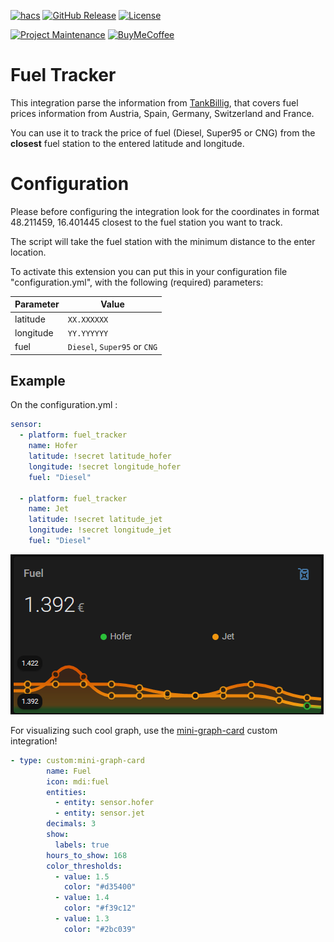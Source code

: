 [![hacs][hacs-shield]][hacs]
[![GitHub Release][releases-shield]][releases]
[![License][license-shield]](LICENSE)

[![Project Maintenance][maintenance-shield]][maintenance]
[![BuyMeCoffee][buymecoffee-shield]][buymecoffee]

# Fuel Tracker

This integration parse the information from [TankBillig](https://tankbillig.in), that covers fuel prices information from Austria, Spain, Germany, Switzerland and France.

You can use it to track the price of fuel (Diesel, Super95 or CNG) from the **closest** fuel station to the entered latitude and longitude.


# Configuration

Please before configuring the integration look for the coordinates in format 48.211459, 16.401445 closest to the fuel station you want to track.

The script will take the fuel station with the minimum distance to the enter location. 

To activate this extension you can put this in your configuration file "configuration.yml", with the following (required) parameters:

Parameter | Value
-- | --
latitude | `XX.XXXXXX`
longitude | `YY.YYYYYY`
fuel | `Diesel`, `Super95` or `CNG` 


## Example
On the configuration.yml :

```yaml
sensor:
  - platform: fuel_tracker
    name: Hofer
    latitude: !secret latitude_hofer
    longitude: !secret longitude_hofer
    fuel: "Diesel"

  - platform: fuel_tracker
    name: Jet
    latitude: !secret latitude_jet
    longitude: !secret longitude_jet
    fuel: "Diesel"
```

![Example](/images/example.PNG)

For visualizing such cool graph, use the [mini-graph-card](https://github.com/kalkih/mini-graph-card) custom integration!

```yaml
- type: custom:mini-graph-card
        name: Fuel
        icon: mdi:fuel
        entities:
          - entity: sensor.hofer
          - entity: sensor.jet
        decimals: 3
        show:
          labels: true
        hours_to_show: 168
        color_thresholds:
          - value: 1.5
            color: "#d35400"
          - value: 1.4
            color: "#f39c12"
          - value: 1.3
            color: "#2bc039"

```




[hacs-shield]: https://img.shields.io/badge/HACS-Custom-orange.svg?style=for-the-badge
[hacs]: https://github.com/custom-components/hacs

[releases-shield]: https://img.shields.io/github/release/JGAguado/Fuel_Tracker.svg?style=for-the-badge
[releases]: https://github.com/JGAguado/Fuel_Tracker/releases

[license-shield]: https://img.shields.io/github/license/JGAguado/Fuel_Tracker.svg?style=for-the-badge

[maintenance-shield]: https://img.shields.io/badge/maintainer-J.%20G.%20Aguado-blue.svg?style=for-the-badge
[maintenance]: https://github.com/JGAguado

[buymecoffee-shield]: https://img.shields.io/badge/buy%20me%20a%20coffee-support-yellow.svg?style=for-the-badge
[buymecoffee]: https://www.buymeacoffee.com/J.G.Aguado

